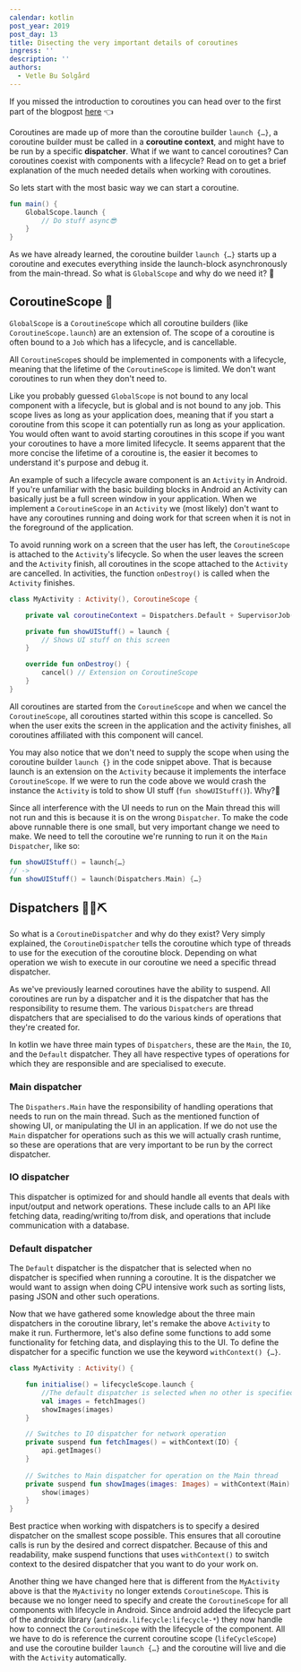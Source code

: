 ```yaml
---
calendar: kotlin
post_year: 2019
post_day: 13
title: Disecting the very important details of coroutines
ingress: ''
description: ''
authors:
  - Vetle Bu Solgård
---
```

If you missed the introduction to coroutines you can head over to the first part of the blogpost [here](https://kotlin.christmas/2019/12) 👈

Coroutines are made up of more than the coroutine builder `launch {…}`, a coroutine builder must be called in a **coroutine context**, and might have to be run by a specific **dispatcher**. What if we want to cancel coroutines? Can coroutines coexist with components with a lifecycle? Read on to get a brief explanation of the much needed details when working with coroutines.

So lets start with the most basic way we can start a coroutine.

```kotlin
fun main() {
    GlobalScope.launch {        
        // Do stuff async😎
    }
}
```

As we have already learned, the coroutine builder `launch {…}` starts up a coroutine and executes everything inside the launch-block asynchronously from the main-thread. So what is `GlobalScope` and why do we need it? 🤔


## CoroutineScope 🔭

`GlobalScope` is a `CoroutineScope` which all coroutine builders (like `CoroutineScope.launch`) are an extension of. The scope of a coroutine is often bound to a `Job` which has a lifecycle, and is cancellable.

All `CoroutineScope`s should be implemented in components with a lifecycle, meaning that the lifetime of the `CoroutineScope` is limited. We don't want coroutines to run when they don't need to.

Like you probably guessed `GlobalScope` is not bound to any local component with a lifecycle, but is global and is not bound to any job. This scope lives as long as your application does, meaning that if you start a coroutine from this scope it can potentially run as long as your application. You would often want to avoid starting coroutines in this scope if you want your coroutines to have a more limited lifecycle. It seems apparent that the more concise the lifetime of a coroutine is, the easier it becomes to understand it's purpose and debug it. 

An example of such a lifecycle aware component is an `Activity` in Android. If you're unfamiliar with the basic building blocks in Android an Activity can basically just be a full screen window in your application. When we implement a `CoroutineScope` in an `Activity` we (most likely) don't want to have any coroutines running and doing work for that screen when it is not in the foreground of the application.

To avoid running work on a screen that the user has left, the `CoroutineScope` is attached to the `Activity`'s lifecycle. So when the user leaves the screen and the `Activity` finish, all coroutines in the scope attached to the `Activity` are cancelled. In activities, the function `onDestroy()` is called when the `Activity` finishes.

```kotlin
class MyActivity : Activity(), CoroutineScope {

    private val coroutineContext = Dispatchers.Default + SupervisorJob()

    private fun showUIStuff() = launch {
        // Shows UI stuff on this screen
    }

    override fun onDestroy() {
        cancel() // Extension on CoroutineScope
    }
}
```

All coroutines are started from the `CoroutineScope` and when we cancel the `CoroutineScope`, all coroutines started within this scope is cancelled. So when the user exits the screen in the application and the activity finishes, all coroutines affiliated with this component will cancel.

You may also notice that we don't need to supply the scope when using the coroutine builder `launch {}` in the code snippet above. That is because launch is an extension on the `Activity` because it implements the interface `CoroutineScope`. If we were to run the code above we would crash the instance the `Activity` is told to show UI stuff (`fun showUIStuff()`). Why?🤨 

Since all interference with the UI needs to run on the Main thread this will not run and this is because it is on the wrong `Dispatcher`. To make the code above runnable there is one small, but very important change we need to make. We need to tell the coroutine we're running to run it on the `Main` `Dispatcher`, like so:

```kotlin
fun showUIStuff() = launch{…} 
// ->
fun showUIStuff() = launch(Dispatchers.Main) {…}
```


## Dispatchers 🔧🔨⛏

So what is a `CoroutineDispatcher` and why do they exist?  Very simply explained, the `CoroutineDispatcher` tells the coroutine which type of threads to use for the execution of the coroutine block. Depending on what operation we wish to execute in our coroutine we need a specific thread dispatcher.

As we've previously learned coroutines have the ability to suspend. All coroutines are run by a dispatcher and it is the dispatcher that has the responsibility to resume them. The various `Dispatchers` are thread dispatchers that are specialised to do the various kinds of operations that they're created for.

In kotlin we have three main types of `Dispatchers`, these are the `Main`, the `IO`, and the `Default` dispatcher. They all have respective types of operations for which they are responsible and are specialised to execute.

### Main dispatcher
The `Dispathers.Main` have the responsibility of handling operations that needs to run on the main thread. Such as the mentioned function of showing UI, or manipulating the UI in an application. If we do not use the `Main` dispatcher for operations such as this we will actually crash runtime, so these are operations that are very important to be run by the correct dispatcher.

### IO dispatcher
This dispatcher is optimized for and should handle all events that deals with input/output and network operations. These include calls to an API like fetching data, reading/writing to/from disk, and operations that include communication with a database.

### Default dispatcher
The `Default` dispatcher is the dispatcher that is selected when no dispatcher is specified when running a coroutine. It is the dispatcher we would want to assign when doing CPU intensive work such as sorting lists, pasing JSON and other such operations.

Now that we have gathered some knowledge about the three main dispatchers in the coroutine library, let's remake the above `Activity` to make it run. Furthermore, let's also define some functions to add some functionality for fetching data, and displaying this to the UI. To define the dispatcher for a specific function we use the keyword `withContext() {…}`.

```kotlin
class MyActivity : Activity() {

    fun initialise() = lifecycleScope.launch { 
        //The default dispatcher is selected when no other is specified
        val images = fetchImages()
        showImages(images)
    }

    // Switches to IO dispatcher for network operation
    private suspend fun fetchImages() = withContext(IO) {
        api.getImages()
    }
    
    // Switches to Main dispatcher for operation on the Main thread
    private suspend fun showImages(images: Images) = withContext(Main) {
        show(images)
    }
}
```
Best practice when working with dispatchers is to specify a desired dispatcher on the smallest scope possible. This ensures that all coroutine calls is run by the desired and correct dispatcher. Because of this and readability, make suspend functions that uses `withContext()` to switch context to the desired dispatcher that you want to do your work on.

Another thing we have changed here that is different from the `MyActivity` above is that the `MyActivity` no longer extends `CoroutineScope`. This is because we no longer need to specify and create the `CoroutineScope` for all components with lifecycle in Android. Since android added the lifecycle part of the androidx library (`androidx.lifecycle:lifecycle-*`) they now handle how to connect the `CoroutineScope` with the lifecycle of the component. All we have to do is reference the current coroutine scope (`lifeCycleScope`) and use the coroutine builder `launch {…}` and the coroutine will live and die with the `Activity` automatically.
